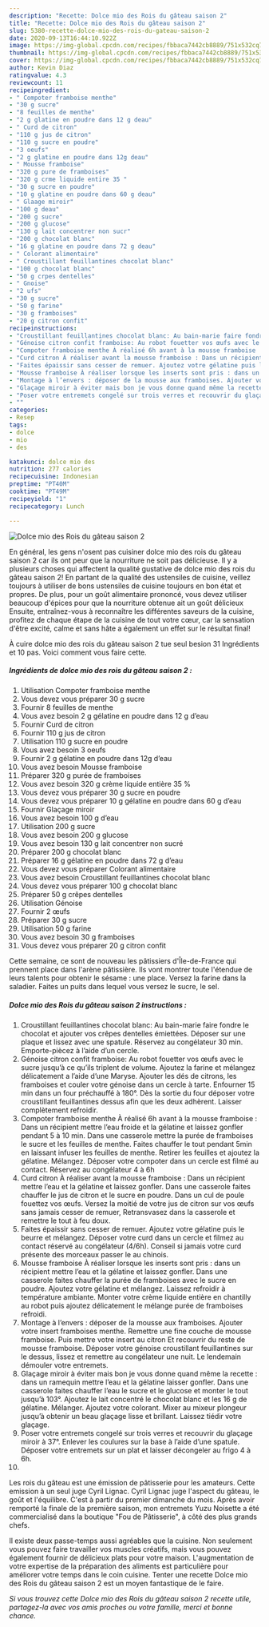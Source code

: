 ```yaml
---
description: "Recette: Dolce mio des Rois du gâteau saison 2"
title: "Recette: Dolce mio des Rois du gâteau saison 2"
slug: 5380-recette-dolce-mio-des-rois-du-gateau-saison-2
date: 2020-09-13T16:44:10.922Z
image: https://img-global.cpcdn.com/recipes/fbbaca7442cb8889/751x532cq70/dolce-mio-des-rois-du-gateau-saison-2-photo-principale-de-la-recette.jpg
thumbnail: https://img-global.cpcdn.com/recipes/fbbaca7442cb8889/751x532cq70/dolce-mio-des-rois-du-gateau-saison-2-photo-principale-de-la-recette.jpg
cover: https://img-global.cpcdn.com/recipes/fbbaca7442cb8889/751x532cq70/dolce-mio-des-rois-du-gateau-saison-2-photo-principale-de-la-recette.jpg
author: Kevin Diaz
ratingvalue: 4.3
reviewcount: 11
recipeingredient:
- " Compoter framboise menthe"
- "30 g sucre"
- "8 feuilles de menthe"
- "2 g glatine en poudre dans 12 g deau"
- " Curd de citron"
- "110 g jus de citron"
- "110 g sucre en poudre"
- "3 oeufs"
- "2 g glatine en poudre dans 12g deau"
- " Mousse framboise"
- "320 g pure de framboises"
- "320 g crme liquide entire 35 "
- "30 g sucre en poudre"
- "10 g glatine en poudre dans 60 g deau"
- " Glaage miroir"
- "100 g deau"
- "200 g sucre"
- "200 g glucose"
- "130 g lait concentrer non sucr"
- "200 g chocolat blanc"
- "16 g glatine en poudre dans 72 g deau"
- " Colorant alimentaire"
- " Croustillant feuillantines chocolat blanc"
- "100 g chocolat blanc"
- "50 g crpes dentelles"
- " Gnoise"
- "2 ufs"
- "30 g sucre"
- "50 g farine"
- "30 g framboises"
- "20 g citron confit"
recipeinstructions:
- "Croustillant feuillantines chocolat blanc: Au bain-marie faire fondre le chocolat et ajouter vos crêpes dentelles émiettées. Déposer sur une plaque et lissez avec une spatule. Réservez au congélateur 30 min. Emporte-piècez à l’aide d’un cercle."
- "Génoise citron confit framboise: Au robot fouetter vos œufs avec le sucre jusqu’à ce qu’ils triplent de volume. Ajoutez la farine et mélangez délicatement a l’aide d’une Maryse. Ajouter les dés de citrons, les framboises et couler votre génoise dans un cercle à tarte. Enfourner 15 min dans un four préchauffé à 180°. Dès la sortie du four déposer votre croustillant feuillantines dessus afin que les deux adhèrent. Laisser complètement refroidir."
- "Compoter framboise menthe À réalisé 6h avant à la mousse framboise : Dans un récipient mettre l’eau froide et la gélatine et laissez gonfler pendant 5 à 10 min. Dans une casserole mettre la purée de framboises le sucre et les feuilles de menthe. Faites chauffer le tout pendant 5min en laissant infuser les feuilles de menthe. Retirer les feuilles et ajoutez la gélatine. Mélangez. Déposer votre compoter dans un cercle est filmé au contact. Réservez au congélateur 4 à 6h"
- "Curd citron À réaliser avant la mousse framboise : Dans un récipient mettre l’eau et la gélatine et laissez gonfler. Dans une casserole faites chauffer le jus de citron et le sucre en poudre. Dans un cul de poule fouettez vos œufs. Versez la moitié de votre jus de citron sur vos œufs sans jamais cesser de remuer, Retransvasez dans la casserole et remettre le tout à feu doux."
- "Faites épaissir sans cesser de remuer. Ajoutez votre gélatine puis le beurre et mélangez. Déposer votre curd dans un cercle et filmez au contact réservé au congélateur (4/6h). Conseil si jamais votre curd présente des morceaux passer le au chinois."
- "Mousse framboise À réaliser lorsque les inserts sont pris : dans un récipient mettre l’eau et la gélatine et laissez gonfler. Dans une casserole faites chauffer la purée de framboises avec le sucre en poudre. Ajoutez votre gélatine et mélangez. Laissez refroidir à température ambiante. Monter votre crème liquide entière en chantilly au robot puis ajoutez délicatement le mélange purée de framboises refroidi."
- "Montage à l’envers : déposer de la mousse aux framboises. Ajouter votre insert framboises menthe. Remettre une fine couche de mousse framboise. Puis mettre votre insert au citron Et recouvrir du reste de mousse framboise. Déposer votre génoise croustillant feuillantines sur le dessus, lissez et remettre au congélateur une nuit. Le lendemain démouler votre entremets."
- "Glaçage miroir à éviter mais bon je vous donne quand même la recette : dans un ramequin mettre l’eau et la gélatine laisser gonfler. Dans une casserole faites chauffer l’eau le sucre et le glucose et monter le tout jusqu’à 103°. Ajoutez le lait concentré le chocolat blanc et les 16 g de gélatine. Mélanger. Ajoutez votre colorant. Mixer au mixeur plongeur jusqu’à obtenir un beau glaçage lisse et brillant. Laissez tiédir votre glaçage."
- "Poser votre entremets congelé sur trois verres et recouvrir du glaçage miroir à 37°. Enlever les coulures sur la base à l’aide d’une spatule. Déposer votre entremets sur un plat et laisser décongeler au frigo 4 à 6h."
- ""
categories:
- Resep
tags:
- dolce
- mio
- des

katakunci: dolce mio des 
nutrition: 277 calories
recipecuisine: Indonesian
preptime: "PT40M"
cooktime: "PT49M"
recipeyield: "1"
recipecategory: Lunch

---
```



![Dolce mio des Rois du gâteau saison 2](https://img-global.cpcdn.com/recipes/fbbaca7442cb8889/751x532cq70/dolce-mio-des-rois-du-gateau-saison-2-photo-principale-de-la-recette.jpg)

En général, les gens n'osent pas cuisiner dolce mio des rois du gâteau saison 2 car ils ont peur que la nourriture ne soit pas délicieuse. Il y a plusieurs choses qui affectent la qualité gustative de dolce mio des rois du gâteau saison 2! En partant de la qualité des ustensiles de cuisine, veillez toujours à utiliser de bons ustensiles de cuisine toujours en bon état et propres. De plus, pour un goût alimentaire prononcé, vous devez utiliser beaucoup d'épices pour que la nourriture obtenue ait un goût délicieux Ensuite, entraînez-vous à reconnaître les différentes saveurs de la cuisine, profitez de chaque étape de la cuisine de tout votre cœur, car la sensation d'être excité, calme et sans hâte a également un effet sur le résultat final!

<!--inarticleads1-->

À cuire dolce mio des rois du gâteau saison 2 tue seul besion 31 Ingrédients et 10 pas. Voici comment vous faire cette.

##### Ingrédients de dolce mio des rois du gâteau saison 2 :

1. Utilisation  Compoter framboise menthe
1. Vous devez vous préparer 30 g sucre
1. Fournir 8 feuilles de menthe
1. Vous avez besoin 2 g gélatine en poudre dans 12 g d’eau
1. Fournir  Curd de citron
1. Fournir 110 g jus de citron
1. Utilisation 110 g sucre en poudre
1. Vous avez besoin 3 oeufs
1. Fournir 2 g gélatine en poudre dans 12g d’eau
1. Vous avez besoin  Mousse framboise
1. Préparer 320 g purée de framboises
1. Vous avez besoin 320 g crème liquide entière 35 %
1. Vous devez vous préparer 30 g sucre en poudre
1. Vous devez vous préparer 10 g gélatine en poudre dans 60 g d’eau
1. Fournir  Glaçage miroir
1. Vous avez besoin 100 g d’eau
1. Utilisation 200 g sucre
1. Vous avez besoin 200 g glucose
1. Vous avez besoin 130 g lait concentrer non sucré
1. Préparer 200 g chocolat blanc
1. Préparer 16 g gélatine en poudre dans 72 g d’eau
1. Vous devez vous préparer  Colorant alimentaire
1. Vous avez besoin  Croustillant feuillantines chocolat blanc
1. Vous devez vous préparer 100 g chocolat blanc
1. Préparer 50 g crêpes dentelles
1. Utilisation  Génoise
1. Fournir 2 œufs
1. Préparer 30 g sucre
1. Utilisation 50 g farine
1. Vous avez besoin 30 g framboises
1. Vous devez vous préparer 20 g citron confit


Cette semaine, ce sont de nouveau les pâtissiers d&#39;Île-de-France qui prennent place dans l&#39;arène pâtissière. Ils vont montrer toute l&#39;étendue de leurs talents pour obtenir le sésame : une place. Versez la farine dans la saladier. Faites un puits dans lequel vous versez le sucre, le sel. 

<!--inarticleads2-->

##### Dolce mio des Rois du gâteau saison 2 instructions :

1. Croustillant feuillantines chocolat blanc: Au bain-marie faire fondre le chocolat et ajouter vos crêpes dentelles émiettées. Déposer sur une plaque et lissez avec une spatule. Réservez au congélateur 30 min. Emporte-piècez à l’aide d’un cercle.
1. Génoise citron confit framboise: Au robot fouetter vos œufs avec le sucre jusqu’à ce qu’ils triplent de volume. Ajoutez la farine et mélangez délicatement a l’aide d’une Maryse. Ajouter les dés de citrons, les framboises et couler votre génoise dans un cercle à tarte. Enfourner 15 min dans un four préchauffé à 180°. Dès la sortie du four déposer votre croustillant feuillantines dessus afin que les deux adhèrent. Laisser complètement refroidir.
1. Compoter framboise menthe À réalisé 6h avant à la mousse framboise : Dans un récipient mettre l’eau froide et la gélatine et laissez gonfler pendant 5 à 10 min. Dans une casserole mettre la purée de framboises le sucre et les feuilles de menthe. Faites chauffer le tout pendant 5min en laissant infuser les feuilles de menthe. Retirer les feuilles et ajoutez la gélatine. Mélangez. Déposer votre compoter dans un cercle est filmé au contact. Réservez au congélateur 4 à 6h
1. Curd citron À réaliser avant la mousse framboise : Dans un récipient mettre l’eau et la gélatine et laissez gonfler. Dans une casserole faites chauffer le jus de citron et le sucre en poudre. Dans un cul de poule fouettez vos œufs. Versez la moitié de votre jus de citron sur vos œufs sans jamais cesser de remuer, Retransvasez dans la casserole et remettre le tout à feu doux.
1. Faites épaissir sans cesser de remuer. Ajoutez votre gélatine puis le beurre et mélangez. Déposer votre curd dans un cercle et filmez au contact réservé au congélateur (4/6h). Conseil si jamais votre curd présente des morceaux passer le au chinois.
1. Mousse framboise À réaliser lorsque les inserts sont pris : dans un récipient mettre l’eau et la gélatine et laissez gonfler. Dans une casserole faites chauffer la purée de framboises avec le sucre en poudre. Ajoutez votre gélatine et mélangez. Laissez refroidir à température ambiante. Monter votre crème liquide entière en chantilly au robot puis ajoutez délicatement le mélange purée de framboises refroidi.
1. Montage à l’envers : déposer de la mousse aux framboises. Ajouter votre insert framboises menthe. Remettre une fine couche de mousse framboise. Puis mettre votre insert au citron Et recouvrir du reste de mousse framboise. Déposer votre génoise croustillant feuillantines sur le dessus, lissez et remettre au congélateur une nuit. Le lendemain démouler votre entremets.
1. Glaçage miroir à éviter mais bon je vous donne quand même la recette : dans un ramequin mettre l’eau et la gélatine laisser gonfler. Dans une casserole faites chauffer l’eau le sucre et le glucose et monter le tout jusqu’à 103°. Ajoutez le lait concentré le chocolat blanc et les 16 g de gélatine. Mélanger. Ajoutez votre colorant. Mixer au mixeur plongeur jusqu’à obtenir un beau glaçage lisse et brillant. Laissez tiédir votre glaçage.
1. Poser votre entremets congelé sur trois verres et recouvrir du glaçage miroir à 37°. Enlever les coulures sur la base à l’aide d’une spatule. Déposer votre entremets sur un plat et laisser décongeler au frigo 4 à 6h.
1. 


Les rois du gâteau est une émission de pâtisserie pour les amateurs. Cette emission à un seul juge Cyril Lignac. Cyril Lignac juge l&#39;aspect du gâteau, le goût et l&#39;équilibre. C&#39;est à partir du premier dimanche du mois. Après avoir remporté la finale de la première saison, mon entremets Yuzu Noisette a été commercialisé dans la boutique &#34;Fou de Pâtisserie&#34;, à côté des plus grands chefs. 

<!--inarticleads1-->

<p>
Il existe deux passe-temps aussi agréables que la cuisine. Non seulement vous pouvez faire travailler vos muscles créatifs, mais vous pouvez également fournir de délicieux plats pour votre maison. L'augmentation de votre expertise de la préparation des aliments est particulière pour améliorer votre temps dans le coin cuisine. Tenter une recette Dolce mio des Rois du gâteau saison 2 est un moyen fantastique de le faire.
</p>

<p>
<i>Si vous trouvez cette Dolce mio des Rois du gâteau saison 2 recette utile, partagez-la avec vos amis proches ou votre famille, merci et bonne chance.</i>
</p>
